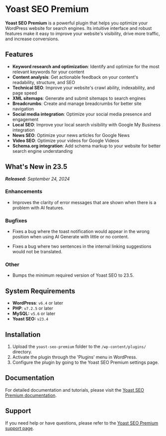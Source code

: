 # Yoast SEO Premium

**Yoast SEO Premium** is a powerful plugin that helps you optimize your WordPress website for search engines. Its intuitive interface and robust features make it easy to improve your website's visibility, drive more traffic, and increase conversions.

## Features

* **Keyword research and optimization**: Identify and optimize for the most relevant keywords for your content
* **Content analysis**: Get actionable feedback on your content's readability, structure, and SEO
* **Technical SEO**: Improve your website's crawl ability, indexability, and page speed
* **XML sitemaps**: Generate and submit sitemaps to search engines
* **Breadcrumbs**: Create and manage breadcrumbs for better site navigation
* **Social media integration**: Optimize your social media presence and engagement
* **Local SEO**: Improve your local search visibility with Google My Business integration
* **News SEO**: Optimize your news articles for Google News
* **Video SEO**: Optimize your videos for Google Videos
* **Schema.org integration**: Add schema markup to your website for better search engine understanding

## What's New in 23.5

***Released:** September 24, 2024*

### Enhancements

* Improves the clarity of error messages that are shown when there is a problem with AI features.

### Bugfixes

* Fixes a bug where the toast notification would appear in the wrong position when using AI Generate with little or no content.

* Fixes a bug where two sentences in the internal linking suggestions would not be translated.

### Other
* Bumps the minimum required version of Yoast SEO to 23.5.

## System Requirements

* **WordPress**: `v6.4` or later
* **PHP**: `v7.2.5` or later
* **MySQL:** `v5.6` or later
* **Yoast SEO:** `v23.4`

## Installation

1. Upload the `yoast-seo-premium` folder to the `/wp-content/plugins/` directory.
2. Activate the plugin through the 'Plugins' menu in WordPress.
3. Configure the plugin by going to the Yoast SEO Premium settings page.

## Documentation

For detailed documentation and tutorials, please visit the [Yoast SEO Premium documentation](https://yoast.com/seo-plugin/premium-documentation/).

## Support

If you need help or have questions, please refer to the [Yoast SEO Premium support page](https://yoast.com/seo-plugin/premium-support/).
